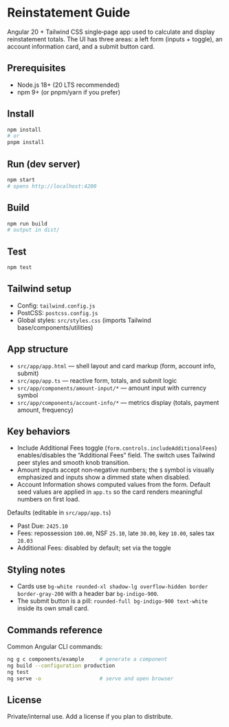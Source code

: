 # Reinstatement Guide

Angular 20 + Tailwind CSS single‑page app used to calculate and display reinstatement totals. The UI has three areas: a left form (inputs + toggle), an account information card, and a submit button card.

## Prerequisites
- Node.js 18+ (20 LTS recommended)
- npm 9+ (or pnpm/yarn if you prefer)

## Install
```bash
npm install
# or
pnpm install
```

## Run (dev server)
```bash
npm start
# opens http://localhost:4200
```

## Build
```bash
npm run build
# output in dist/
```

## Test
```bash
npm test
```

## Tailwind setup
- Config: `tailwind.config.js`
- PostCSS: `postcss.config.js`
- Global styles: `src/styles.css` (imports Tailwind base/components/utilities)

## App structure
- `src/app/app.html` — shell layout and card markup (form, account info, submit)
- `src/app/app.ts` — reactive form, totals, and submit logic
- `src/app/components/amount-input/*` — amount input with currency symbol
- `src/app/components/account-info/*` — metrics display (totals, payment amount, frequency)

## Key behaviors
- Include Additional Fees toggle (`form.controls.includeAdditionalFees`) enables/disables the “Additional Fees” field. The switch uses Tailwind peer styles and smooth knob transition.
- Amount inputs accept non‑negative numbers; the `$` symbol is visually emphasized and inputs show a dimmed state when disabled.
- Account Information shows computed values from the form. Default seed values are applied in `app.ts` so the card renders meaningful numbers on first load.

Defaults (editable in `src/app/app.ts`)
- Past Due: `2425.10`
- Fees: repossession `100.00`, NSF `25.10`, late `30.00`, key `10.00`, sales tax `28.03`
- Additional Fees: disabled by default; set via the toggle

## Styling notes
- Cards use `bg-white rounded-xl shadow-lg overflow-hidden border border-gray-200` with a header bar `bg-indigo-900`.
- The submit button is a pill: `rounded-full bg-indigo-900 text-white` inside its own small card.

## Commands reference
Common Angular CLI commands:
```bash
ng g c components/example     # generate a component
ng build --configuration production
ng test
ng serve -o                   # serve and open browser
```

## License
Private/internal use. Add a license if you plan to distribute.
